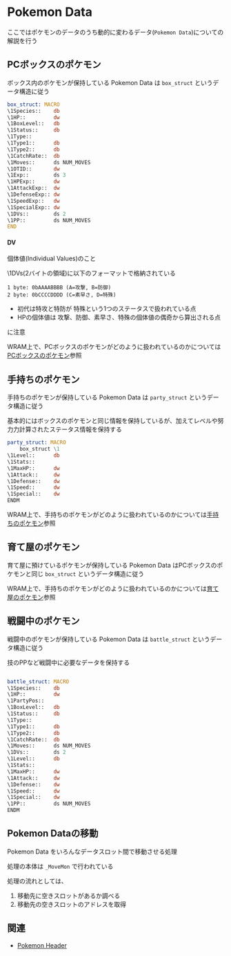 # Pokemon Data

ここではポケモンのデータのうち動的に変わるデータ(`Pokemon Data`)についての解説を行う

## PCボックスのポケモン

ボックス内のポケモンが保持している Pokemon Data は `box_struct` というデータ構造に従う

```asm
box_struct: MACRO
\1Species::    db
\1HP::         dw
\1BoxLevel::   db
\1Status::     db
\1Type::
\1Type1::      db
\1Type2::      db
\1CatchRate::  db
\1Moves::      ds NUM_MOVES
\1OTID::       dw
\1Exp::        ds 3
\1HPExp::      dw
\1AttackExp::  dw
\1DefenseExp:: dw
\1SpeedExp::   dw
\1SpecialExp:: dw
\1DVs::        ds 2
\1PP::         ds NUM_MOVES
END
```

#### DV

個体値(Individual Values)のこと

\1DVs(2バイトの領域)に以下のフォーマットで格納されている

```
1 byte: 0bAAAABBBB (A=攻撃, B=防御)
2 byte: 0bCCCCDDDD (C=素早さ, D=特殊)
```

- 初代は特攻と特防が 特殊という1つのステータスで扱われている点
- HPの個体値は 攻撃、防御、素早さ、特殊の個体値の偶奇から算出される点

に注意

WRAM上で、PCボックスのポケモンがどのように扱われているのかについては [PCボックスのポケモン](./box.md)参照

## 手持ちのポケモン

手持ちのポケモンが保持している Pokemon Data は `party_struct` というデータ構造に従う

基本的にはボックスのポケモンと同じ情報を保持しているが、加えてレベルや努力力計算されたステータス情報を保持する

```asm
party_struct: MACRO
	box_struct \1
\1Level::      db
\1Stats::
\1MaxHP::      dw
\1Attack::     dw
\1Defense::    dw
\1Speed::      dw
\1Special::    dw
ENDM
```

WRAM上で、手持ちのポケモンがどのように扱われているのかについては[手持ちのポケモン](./party.md)参照

## 育て屋のポケモン

育て屋に預けているポケモンが保持している Pokemon Data はPCボックスのポケモンと同じ `box_struct` というデータ構造に従う

WRAM上で、手持ちのポケモンがどのように扱われているのかについては[育て屋のポケモン](./daycare.md)参照

## 戦闘中のポケモン

戦闘中のポケモンが保持している Pokemon Data は `battle_struct` というデータ構造に従う

技のPPなど戦闘中に必要なデータを保持する

```asm

battle_struct: MACRO
\1Species::    db
\1HP::         dw
\1PartyPos::
\1BoxLevel::   db
\1Status::     db
\1Type::
\1Type1::      db
\1Type2::      db
\1CatchRate::  db
\1Moves::      ds NUM_MOVES
\1DVs::        ds 2
\1Level::      db
\1Stats::
\1MaxHP::      dw
\1Attack::     dw
\1Defense::    dw
\1Speed::      dw
\1Special::    dw
\1PP::         ds NUM_MOVES
ENDM

```

## Pokemon Dataの移動

Pokemon Data をいろんなデータスロット間で移動させる処理

処理の本体は `_MoveMon` で行われている

処理の流れとしては、

1. 移動先に空きスロットがあるか調べる
2. 移動先の空きスロットのアドレスを取得

## 関連

- [Pokemon Header](./pokemon_header.md)

